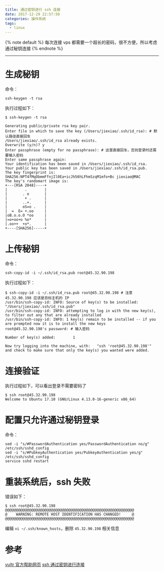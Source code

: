```yaml
---
title: 通过密钥进行 ssh 连接
date: 2017-12-29 22:57:50
categories: 操作系统
tags:
  - linux
---
```


<!-- 文章开头都用它了，整齐才好看 -->
{% note default %}
每次连接 vps 都需要一个超长的密码，很不方便，所以考虑通过秘钥连接
{% endnote %}

<!--more-->

---
# 生成秘钥
命令：
```
ssh-keygen -t rsa
```
执行过程如下：
```
$ ssh-keygen -t rsa

Generating public/private rsa key pair.
Enter file in which to save the key (/Users/jiexiao/.ssh/id_rsa): # 默认路径直接回车
/Users/jiexiao/.ssh/id_rsa already exists.
Overwrite (y/n)? y
Enter passphrase (empty for no passphrase): # 这里直接回车，否则登录时还需要输入密码
Enter same passphrase again:
Your identification has been saved in /Users/jiexiao/.ssh/id_rsa.
Your public key has been saved in /Users/jiexiao/.ssh/id_rsa.pub.
The key fingerprint is:
SHA256:NPT4fMqObmmFfnjIl0Ea+icJh56hLFhmSzqM1mfo+Bc jiexiao@MAC
The key's randomart image is:
+---[RSA 2048]----+
|        .        |
|       . o       |
|        + .      |
|       ..+.      |
|       oS=o .    |
|  =  E= +.oo     |
|oB.o.o.O *oo     |
|=o+oo+o %o*      |
|.oo++  +o*.      |
+----[SHA256]-----+
```

# 上传秘钥
命令：
```
ssh-copy-id -i ~/.ssh/id_rsa.pub root@45.32.90.198
```
执行过程如下：
```
$ ssh-copy-id -i ~/.ssh/id_rsa.pub root@45.32.90.198 # 注意 45.32.90.198 应该是目标主机的 IP
/usr/bin/ssh-copy-id: INFO: Source of key(s) to be installed: "/Users/jiexiao/.ssh/id_rsa.pub"
/usr/bin/ssh-copy-id: INFO: attempting to log in with the new key(s), to filter out any that are already installed
/usr/bin/ssh-copy-id: INFO: 1 key(s) remain to be installed -- if you are prompted now it is to install the new keys
root@45.32.90.198's password: # 输入密码

Number of key(s) added:        1

Now try logging into the machine, with:   "ssh 'root@45.32.90.198'"
and check to make sure that only the key(s) you wanted were added.
```

# 连接验证
执行过程如下，可以看出登录不需要密码了
```
$ ssh root@45.32.90.198
Welcome to Ubuntu 17.10 (GNU/Linux 4.13.0-16-generic x86_64)
```

# 配置只允许通过秘钥登录
命令：
```
sed -i "s/#PasswordAuthentication yes/PasswordAuthentication no/g" /etc/ssh/sshd_config
sed -i "s/#PubkeyAuthentication yes/PubkeyAuthentication yes/g" /etc/ssh/sshd_config
service sshd restart
```

# 重装系统后，ssh 失败
错误如下：
```
$ ssh root@45.32.90.198
@@@@@@@@@@@@@@@@@@@@@@@@@@@@@@@@@@@@@@@@@@@@@@@@@@@@@@@@@@@
@    WARNING: REMOTE HOST IDENTIFICATION HAS CHANGED!     @
@@@@@@@@@@@@@@@@@@@@@@@@@@@@@@@@@@@@@@@@@@@@@@@@@@@@@@@@@@@
```
编辑 ``vi ~/.ssh/known_hosts``，删除 ``45.32.90.198`` 相关信息

# 参考
[vultr 官方帮助网页](https://www.vultr.com/docs/how-do-i-generate-ssh-keys/)
[ssh 通过密钥进行连接](https://www.cnblogs.com/zydev/p/5779927.html)

